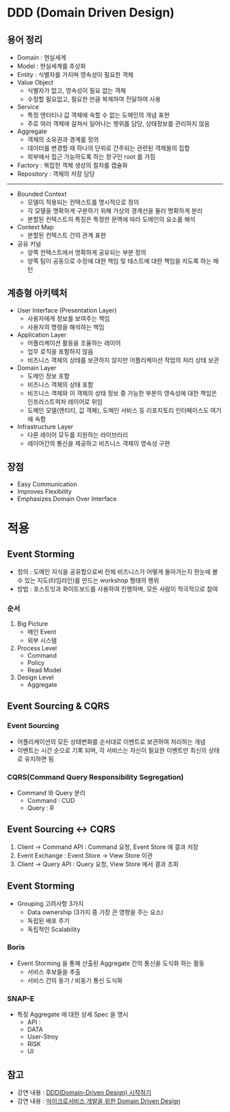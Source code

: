 # DDD (Domain Driven Design)

## 용어 정리
- Domain : 현실세계
- Model : 현실세계를 추상화
- Entity : 식별자를 가지며 영속성이 필요한 객체
- Value Object
    - 식별자가 없고, 영속성이 필요 없는 객체 
    - 수정할 필요없고, 필요한 만큼 복제하여 전달하여 사용
- Service 
    - 특정 엔터티나 값 객체에 속할 수 없는 도메인의 개념 표현 
    - 주로 여러 객체에 걸쳐서 일어나는 행위를 담당, 상태정보를 관리하지 않음
- Aggregate
    - 객체의 소유권과 경계를 정의
    - 데이터를 변경할 때 하나의 단위로 간주되는 관련된 객체들의 집합
    - 외부에서 접근 가능하도록 하는 창구인 root 를 가짐
- Factory : 복잡한 객체 생성의 절차를 캡슐화
- Repository : 객체의 저장 담당

----
- Bounded Context
    - 모델이 적용되는 컨텍스트를 명시적으로 정의
    - 각 모델을 명확하게 구분하기 위해 가상의 경계선을 둘러 명확하게 분리
    - 분할된 컨텍스트의 특징은 특정한 문맥에 따라 도메인의 요소를 해석
- Context Map
    - 분할된 컨텍스트 간의 관계 표현
- 공유 커널
    - 양쪽 컨텍스트에서 명확하게 공유되는 부분 정의
    - 양쪽 팀이 공동으로 수정에 대한 책임 및 테스트에 대한 책임을 지도록 하는 패턴


## 계층형 아키텍처
- User Interface (Presentation Layer)
    - 사용자에게 정보를 보여주는 책임 
    - 사용자의 명령을 해석하는 책임
- Application Layer
    - 어플리케이션 활동을 조율하는 레이어
    - 업무 로직을 포함하지 않음
    - 비즈니스 객체의 상태를 보관하지 않지만 어플리케이션 작업의 처리 상태 보관
- Domain Layer
    - 도메인 정보 포함
    - 비즈니스 객체의 상태 포함
    - 비즈니스 객체와 이 객체의 상태 정보 중 가능한 부분의 영속성에 대한 책임은 인프라스트럭처 레이어로 위임
    - 도메인 모델(엔티티, 값 객체), 도메인 서비스 등 리포지토리 인터페이스도 여기에 속함
- Infrastructure Layer
    - 다른 레이어 모두를 지원하는 라이브러리
    - 레이어간의 통신을 제공하고 비즈니스 객체의 영속성 구현



## 장점
- Easy Communication
- Improves Flexibility
- Emphasizes Domain Over Interface

# 적용

## Event Storming
- 정의 : 도메인 지식을 공유함으로써 전체 비즈니스가 어떻게 돌아가는지 한눈에 볼 수 있는 지도(타임라인)를 만드는 workshop 형태의 행위
- 방법 : 포스트잇과 화이트보드를 사용하여 진행하며, 모든 사람이 적극적으로 참여

### 순서
1. Big Picture
    - 메인 Event
    - 외부 시스템
2. Process Level
    - Command
    - Policy
    - Read Model
3. Design Level
    - Aggregate

## Event Sourcing & CQRS
### Event Sourcing 
- 어플리케이션의 모든 상태변화를 순서대로 이벤트로 보관하여 처리하는 개념
- 이벤트는 시간 순으로 기록 되며, 각 서비스는 자신이 필요한 이벤트만 최신의 상태로 유지하면 됨

### CQRS(Command Query Responsibility Segregation)
- Command 와 Query 분리
    - Command : CUD
    - Query : R

## Event Sourcing <-> CQRS
1. Client -> Command API : Command 요청, Event Store 에 결과 저장
2. Event Exchange : Event Store -> View Store 이관
3. Client -> Query API : Query 요청, View Store 에서 결과 조회


## Event Storming
- Grouping 고려사항 3가지
  - Data ownership (3가지 중 가장 큰 영향을 주는 요소)
  - 독립된 배포 주기
  - 독립적인 Scalability

### Boris
- Event Storming 을 통해 산출된 Aggregate 간의 통신을 도식화 하는 활동
  - 서비스 후보들을 추출
  - 서비스 간의 동기 / 비동기 통신 도식화

### SNAP-E
- 특정 Aggregate 에 대한 상세 Spec 을 명시
  - API : 
  - DATA
  - User-Stroy
  - RISK
  - UI

## 참고
- 강연 내용 : [DDD(Domain-Driven Design) 시작하기](https://www.youtube.com/watch?v=td5VRmxntmw&t=2160s)
- 강연 내용 : [마이크로서비스 개발을 위한 Domain Driven Design](https://www.youtube.com/watch?v=QUMERCN3rZs)